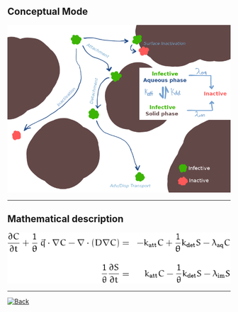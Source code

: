 ## Conceptual Mode

<img src="./images/virusPath.png" alt="virusPaths" width="600"/>

***

## Mathematical description

<img src="./images/Eqn1.png" alt="Math framework" width="600"/>

***

<a href="https://edsaac.github.io/bioparticle/">
	<img alt="Back" src="https://img.shields.io/badge/&#11013;-Go back-purple?style=for-the-badge">
</a>